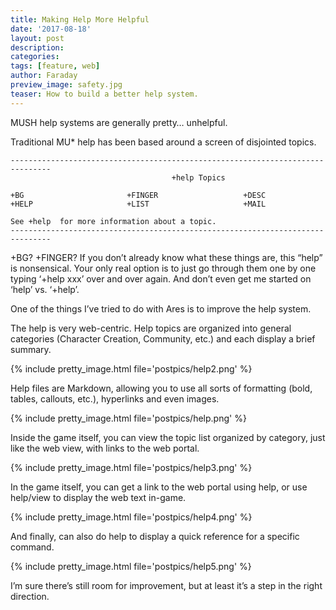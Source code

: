 ```yaml
---
title: Making Help More Helpful
date: '2017-08-18'
layout: post
description:
categories:
tags: [feature, web]
author: Faraday
preview_image: safety.jpg
teaser: How to build a better help system.
---
```


MUSH help systems are generally pretty… unhelpful.

Traditional MU* help has been based around a screen of disjointed topics.

    ------------------------------------------------------------------------------- 
                                        +help Topics                                 

    +BG                       +FINGER                   +DESC
    +HELP                     +LIST                     +MAIL

    See +help  for more information about a topic.
    -------------------------------------------------------------------------------


+BG? +FINGER? If you don’t already know what these things are, this “help” is nonsensical. Your only real option is to just go through them one by one typing ‘+help xxx’ over and over again. And don’t even get me started on ‘help’ vs. ‘+help’.

One of the things I’ve tried to do with Ares is to improve the help system.

The help is very web-centric. Help topics are organized into general categories (Character Creation, Community, etc.) and each display a brief summary.

{% include pretty_image.html file='postpics/help2.png' %}


Help files are Markdown, allowing you to use all sorts of formatting (bold, tables, callouts, etc.), hyperlinks and even images.

{% include pretty_image.html file='postpics/help.png' %}


Inside the game itself, you can view the topic list organized by category, just like the web view, with links to the web portal.

{% include pretty_image.html file='postpics/help3.png' %}


In the game itself, you can get a link to the web portal using help, or use help/view to display the web text in-game.

{% include pretty_image.html file='postpics/help4.png' %}


And finally, can also do help to display a quick reference for a specific command.

{% include pretty_image.html file='postpics/help5.png' %}


I’m sure there’s still room for improvement, but at least it’s a step in the right direction.

